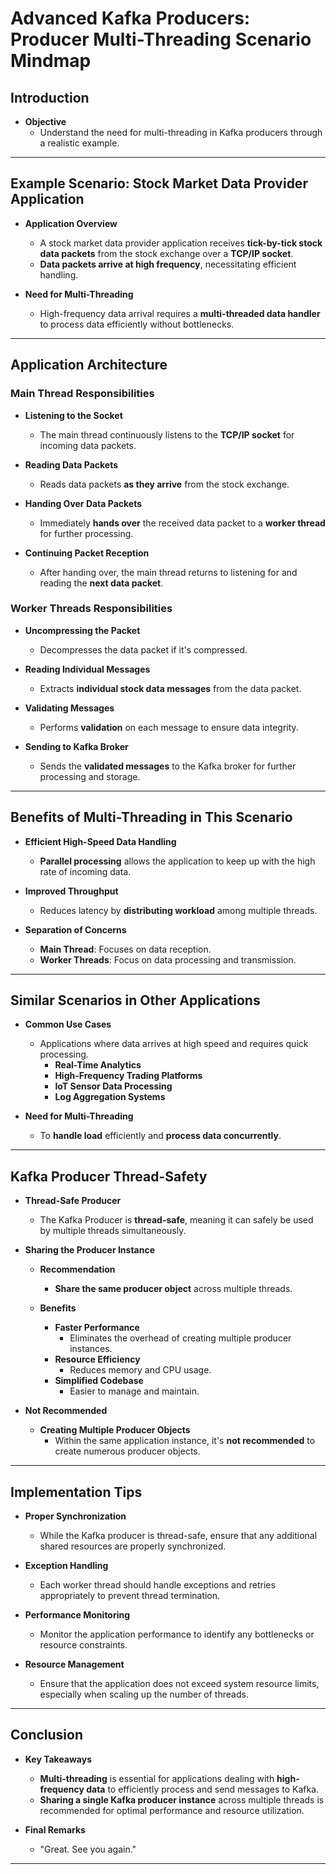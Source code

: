 # Advanced Kafka Producers: Producer Multi-Threading Scenario Mindmap

## Introduction

- **Objective**
  - Understand the need for multi-threading in Kafka producers through a realistic example.
  
---

## Example Scenario: Stock Market Data Provider Application

- **Application Overview**
  - A stock market data provider application receives **tick-by-tick stock data packets** from the stock exchange over a **TCP/IP socket**.
  - **Data packets arrive at high frequency**, necessitating efficient handling.

- **Need for Multi-Threading**
  - High-frequency data arrival requires a **multi-threaded data handler** to process data efficiently without bottlenecks.

---

## Application Architecture

### Main Thread Responsibilities

- **Listening to the Socket**
  - The main thread continuously listens to the **TCP/IP socket** for incoming data packets.

- **Reading Data Packets**
  - Reads data packets **as they arrive** from the stock exchange.

- **Handing Over Data Packets**
  - Immediately **hands over** the received data packet to a **worker thread** for further processing.
  
- **Continuing Packet Reception**
  - After handing over, the main thread returns to listening for and reading the **next data packet**.

### Worker Threads Responsibilities

- **Uncompressing the Packet**
  - Decompresses the data packet if it's compressed.

- **Reading Individual Messages**
  - Extracts **individual stock data messages** from the data packet.

- **Validating Messages**
  - Performs **validation** on each message to ensure data integrity.

- **Sending to Kafka Broker**
  - Sends the **validated messages** to the Kafka broker for further processing and storage.

---

## Benefits of Multi-Threading in This Scenario

- **Efficient High-Speed Data Handling**
  - **Parallel processing** allows the application to keep up with the high rate of incoming data.

- **Improved Throughput**
  - Reduces latency by **distributing workload** among multiple threads.

- **Separation of Concerns**
  - **Main Thread**: Focuses on data reception.
  - **Worker Threads**: Focus on data processing and transmission.

---

## Similar Scenarios in Other Applications

- **Common Use Cases**
  - Applications where data arrives at high speed and requires quick processing.
    - **Real-Time Analytics**
    - **High-Frequency Trading Platforms**
    - **IoT Sensor Data Processing**
    - **Log Aggregation Systems**

- **Need for Multi-Threading**
  - To **handle load** efficiently and **process data concurrently**.

---

## Kafka Producer Thread-Safety

- **Thread-Safe Producer**
  - The Kafka Producer is **thread-safe**, meaning it can safely be used by multiple threads simultaneously.

- **Sharing the Producer Instance**

  - **Recommendation**
    - **Share the same producer object** across multiple threads.
  
  - **Benefits**
    - **Faster Performance**
      - Eliminates the overhead of creating multiple producer instances.
    - **Resource Efficiency**
      - Reduces memory and CPU usage.
    - **Simplified Codebase**
      - Easier to manage and maintain.

- **Not Recommended**

  - **Creating Multiple Producer Objects**
    - Within the same application instance, it's **not recommended** to create numerous producer objects.

---

## Implementation Tips

- **Proper Synchronization**
  - While the Kafka producer is thread-safe, ensure that any additional shared resources are properly synchronized.

- **Exception Handling**
  - Each worker thread should handle exceptions and retries appropriately to prevent thread termination.

- **Performance Monitoring**
  - Monitor the application performance to identify any bottlenecks or resource constraints.

- **Resource Management**
  - Ensure that the application does not exceed system resource limits, especially when scaling up the number of threads.

---

## Conclusion

- **Key Takeaways**
  - **Multi-threading** is essential for applications dealing with **high-frequency data** to efficiently process and send messages to Kafka.
  - **Sharing a single Kafka producer instance** across multiple threads is recommended for optimal performance and resource utilization.

- **Final Remarks**
  - "Great. See you again."


---